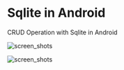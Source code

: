 # Sqlite in Android
CRUD Operation with Sqlite in Android


![screen_shots](https://cloud.githubusercontent.com/assets/20207324/17171486/88518f6a-540e-11e6-9170-1b66a22002bf.png)

![screen_shots](https://cloud.githubusercontent.com/assets/20207324/17171492/8d424514-540e-11e6-81af-b1cd88027b57.png)


